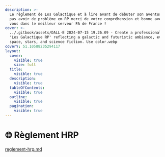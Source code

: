 ```yaml
---
description: >-
  Le règlement de Los Galactique et à lire avant de débuter son aventure pour ne
  pas avoir de problème en RP merci de votre compréhension et bonne aventure a
  vous dans le meilleur serveur FA de France !
cover: >-
  ../.gitbook/assets/DALL·E 2024-07-15 19.26.09 - Create a professional logo for
  'Los Galactique RP' reflecting a galactic and futuristic ambiance, evoking
  space, stars, and science fiction. Use color.webp
coverY: 51.10588235294117
layout:
  cover:
    visible: true
    size: full
  title:
    visible: true
  description:
    visible: true
  tableOfContents:
    visible: true
  outline:
    visible: true
  pagination:
    visible: true
---
```


# 🌐 Règlement HRP

[reglement-hrp.md](reglement-hrp.md "mention")[\
](https://reglement-hrp-or-wiki-gtanew.gitbook.io/reglement-gtanew-v1)

